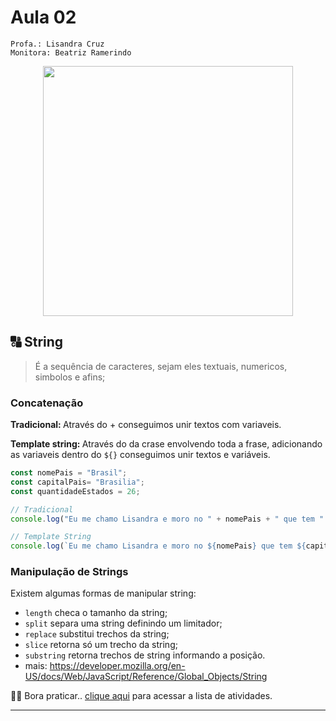 # Aula 02

```
Profa.: Lisandra Cruz
Monitora: Beatriz Ramerindo
```

<p align="center">
  <img width="400" src="https://pa1.aminoapps.com/6406/ea2d34d3d616fc99105c36657d45bf237012d049_00.gif">
</p>

## 🔠 String
> É a sequência de caracteres, sejam eles textuais, numericos, simbolos e afins;

### Concatenação
  <b>Tradicional: </b> Através do + conseguimos unir textos com variaveis.
  
  <b>Template string: </b> Através do da crase envolvendo toda a frase, adicionando as variaveis dentro do `${}` conseguimos unir textos e variáveis.

```javascript
const nomePais = "Brasil";
const capitalPais= "Brasilia";
const quantidadeEstados = 26;

// Tradicional
console.log("Eu me chamo Lisandra e moro no " + nomePais + " que tem " + capitalPais + " como capital. Aqui sou muito feliz pois tenho "+ quantidadeEstados + " estados para desbravar!");

// Template String
console.log(`Eu me chamo Lisandra e moro no ${nomePais} que tem ${capitalPais} como capital. Aqui sou muito feliz pois tenho ${quantidadeEstados} estados para desbravar!`);
```

### Manipulação de Strings

Existem algumas formas de manipular string: 
- `length` checa o tamanho da string;
- `split` separa uma string definindo um limitador;
- `replace` substitui trechos da string;
- `slice` retorna só um trecho da string;
- `substring` retorna trechos de string informando a posição.
- mais: https://developer.mozilla.org/en-US/docs/Web/JavaScript/Reference/Global_Objects/String 

🏋🏽 Bora praticar.. [clique aqui](https://docs.google.com/document/d/1NGb9lWAUVlXqOG_NroNmX_YtpqTI3G8jD8wemAEKBo4) para acessar a lista de atividades.

---